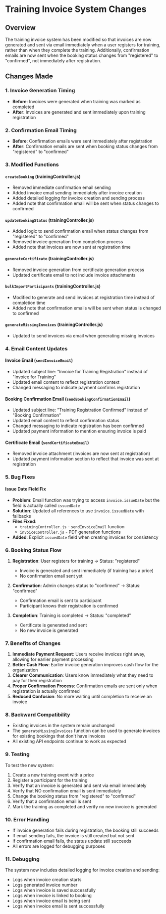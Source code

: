 # Training Invoice System Changes

## Overview
The training invoice system has been modified so that invoices are now generated and sent via email immediately when a user registers for training, rather than when they complete the training. Additionally, confirmation emails are now sent when the booking status changes from "registered" to "confirmed", not immediately after registration.

## Changes Made

### 1. Invoice Generation Timing
- **Before**: Invoices were generated when training was marked as completed
- **After**: Invoices are generated and sent immediately upon training registration

### 2. Confirmation Email Timing
- **Before**: Confirmation emails were sent immediately after registration
- **After**: Confirmation emails are sent when booking status changes from "registered" to "confirmed"

### 3. Modified Functions

#### `createBooking` (trainingController.js)
- Removed immediate confirmation email sending
- Added invoice email sending immediately after invoice creation
- Added detailed logging for invoice creation and sending process
- Added note that confirmation email will be sent when status changes to confirmed

#### `updateBookingStatus` (trainingController.js)
- Added logic to send confirmation email when status changes from "registered" to "confirmed"
- Removed invoice generation from completion process
- Added note that invoices are now sent at registration time

#### `generateCertificate` (trainingController.js)
- Removed invoice generation from certificate generation process
- Updated certificate email to not include invoice attachments

#### `bulkImportParticipants` (trainingController.js)
- Modified to generate and send invoices at registration time instead of completion time
- Added note that confirmation emails will be sent when status is changed to confirmed

#### `generateMissingInvoices` (trainingController.js)
- Updated to send invoices via email when generating missing invoices

### 4. Email Content Updates

#### Invoice Email (`sendInvoiceEmail`)
- Updated subject line: "Invoice for Training Registration" instead of "Invoice for Training"
- Updated email content to reflect registration context
- Changed messaging to indicate payment confirms registration

#### Booking Confirmation Email (`sendBookingConfirmationEmail`)
- Updated subject line: "Training Registration Confirmed" instead of "Booking Confirmation"
- Updated email content to reflect confirmation status
- Changed messaging to indicate registration has been confirmed
- Updated payment information to mention ensuring invoice is paid

#### Certificate Email (`sendCertificateEmail`)
- Removed invoice attachment (invoices are now sent at registration)
- Updated payment information section to reflect that invoice was sent at registration

### 5. Bug Fixes

#### Issue Date Field Fix
- **Problem**: Email function was trying to access `invoice.issueDate` but the field is actually called `issuedDate`
- **Solution**: Updated all references to use `invoice.issuedDate` with fallbacks
- **Files Fixed**: 
  - `trainingController.js` - `sendInvoiceEmail` function
  - `invoiceController.js` - PDF generation functions
- **Added**: Explicit `issuedDate` field when creating invoices for consistency

### 6. Booking Status Flow

1. **Registration**: User registers for training → Status: "registered"
   - Invoice is generated and sent immediately (if training has a price)
   - No confirmation email sent yet

2. **Confirmation**: Admin changes status to "confirmed" → Status: "confirmed"
   - Confirmation email is sent to participant
   - Participant knows their registration is confirmed

3. **Completion**: Training is completed → Status: "completed"
   - Certificate is generated and sent
   - No new invoice is generated

### 7. Benefits of Changes

1. **Immediate Payment Request**: Users receive invoices right away, allowing for earlier payment processing
2. **Better Cash Flow**: Earlier invoice generation improves cash flow for the organization
3. **Clearer Communication**: Users know immediately what they need to pay for their registration
4. **Proper Confirmation Process**: Confirmation emails are sent only when registration is actually confirmed
5. **Reduced Confusion**: No more waiting until completion to receive an invoice

### 8. Backward Compatibility

- Existing invoices in the system remain unchanged
- The `generateMissingInvoices` function can be used to generate invoices for existing bookings that don't have invoices
- All existing API endpoints continue to work as expected

### 9. Testing

To test the new system:

1. Create a new training event with a price
2. Register a participant for the training
3. Verify that an invoice is generated and sent via email immediately
4. Verify that NO confirmation email is sent immediately
5. Change the booking status from "registered" to "confirmed"
6. Verify that a confirmation email is sent
7. Mark the training as completed and verify no new invoice is generated

### 10. Error Handling

- If invoice generation fails during registration, the booking still succeeds
- If email sending fails, the invoice is still created but not sent
- If confirmation email fails, the status update still succeeds
- All errors are logged for debugging purposes

### 11. Debugging

The system now includes detailed logging for invoice creation and sending:
- Logs when invoice creation starts
- Logs generated invoice number
- Logs when invoice is saved successfully
- Logs when invoice is linked to booking
- Logs when invoice email is being sent
- Logs when invoice email is sent successfully
